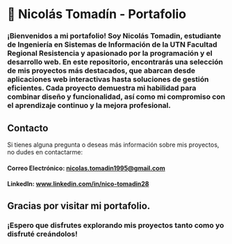 # 📂 Nicolás Tomadín - Portafolio

### ¡Bienvenidos a mi portafolio! Soy Nicolás Tomadin, estudiante de Ingeniería en Sistemas de Información de la UTN Facultad Regional Resistencia y apasionado por la programación y el desarrollo web. En este repositorio, encontrarás una selección de mis proyectos más destacados, que abarcan desde aplicaciones web interactivas hasta soluciones de gestión eficientes. Cada proyecto demuestra mi habilidad para combinar diseño y funcionalidad, así como mi compromiso con el aprendizaje continuo y la mejora profesional.

## Contacto

Si tienes alguna pregunta o deseas más información sobre mis proyectos, no dudes en contactarme:

#### Correo Electrónico: nicolas.tomadin1995@gmail.com

#### LinkedIn: www.linkedin.com/in/nico-tomadin28

## Gracias por visitar mi portafolio. 
### ¡Espero que disfrutes explorando mis proyectos tanto como yo disfruté creándolos!
